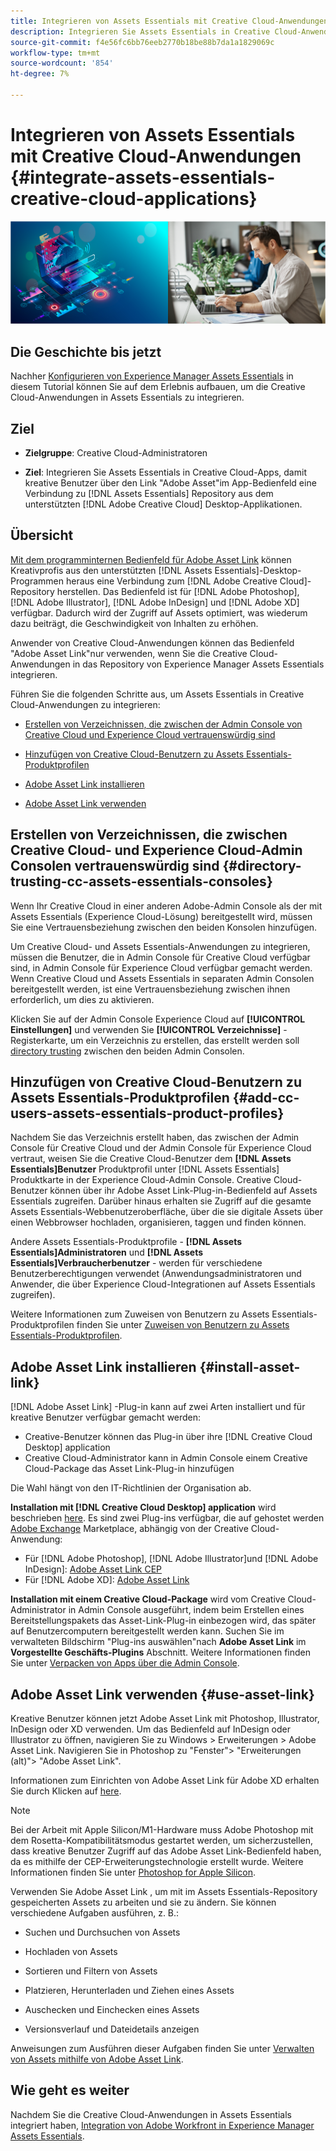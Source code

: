 ```yaml
---
title: Integrieren von Assets Essentials mit Creative Cloud-Anwendungen
description: Integrieren Sie Assets Essentials in Creative Cloud-Anwendungen, damit Sie über den Link "Adobe Asset"im App-Bedienfeld eine Verbindung zu [!DNL Assets Essentials] Repository aus dem unterstützten [!DNL Adobe Creative Cloud] Desktop-Applikationen.
source-git-commit: f4e56fc6bb76eeb2770b18be88b7da1a1829069c
workflow-type: tm+mt
source-wordcount: '854'
ht-degree: 7%

---
```



# Integrieren von Assets Essentials mit Creative Cloud-Anwendungen {#integrate-assets-essentials-creative-cloud-applications}

![Voreinstellung zum Umschalten zwischen dunklem und hellem Design](assets/cce-creative-cloud.png)

## Die Geschichte bis jetzt

Nachher [Konfigurieren von Experience Manager Assets Essentials](adminster-aem-assets-essentials.md) in diesem Tutorial können Sie auf dem Erlebnis aufbauen, um die Creative Cloud-Anwendungen in Assets Essentials zu integrieren.

## Ziel

* **Zielgruppe**: Creative Cloud-Administratoren

* **Ziel**: Integrieren Sie Assets Essentials in Creative Cloud-Apps, damit kreative Benutzer über den Link &quot;Adobe Asset&quot;im App-Bedienfeld eine Verbindung zu [!DNL Assets Essentials] Repository aus dem unterstützten [!DNL Adobe Creative Cloud] Desktop-Applikationen.

## Übersicht

[Mit dem programminternen Bedienfeld für Adobe Asset Link](https://www.adobe.com/de/creativecloud/business/enterprise/adobe-asset-link.html) können Kreativprofis aus den unterstützten [!DNL Assets Essentials]-Desktop-Programmen heraus eine Verbindung zum [!DNL Adobe Creative Cloud]-Repository herstellen. Das Bedienfeld ist für [!DNL Adobe Photoshop], [!DNL Adobe Illustrator], [!DNL Adobe InDesign] und [!DNL Adobe XD] verfügbar. Dadurch wird der Zugriff auf Assets optimiert, was wiederum dazu beiträgt, die Geschwindigkeit von Inhalten zu erhöhen.

Anwender von Creative Cloud-Anwendungen können das Bedienfeld &quot;Adobe Asset Link&quot;nur verwenden, wenn Sie die Creative Cloud-Anwendungen in das Repository von Experience Manager Assets Essentials integrieren.

Führen Sie die folgenden Schritte aus, um Assets Essentials in Creative Cloud-Anwendungen zu integrieren:

* [Erstellen von Verzeichnissen, die zwischen der Admin Console von Creative Cloud und Experience Cloud vertrauenswürdig sind](#directory-trusting-cc-assets-essentials-consoles)

* [Hinzufügen von Creative Cloud-Benutzern zu Assets Essentials-Produktprofilen](#add-cc-users-assets-essentials-product-profiles)

* [Adobe Asset Link installieren](#install-asset-link)

* [Adobe Asset Link verwenden](#use-asset-link)

## Erstellen von Verzeichnissen, die zwischen Creative Cloud- und Experience Cloud-Admin Consolen vertrauenswürdig sind {#directory-trusting-cc-assets-essentials-consoles}

Wenn Ihr Creative Cloud in einer anderen Adobe-Admin Console als der mit Assets Essentials (Experience Cloud-Lösung) bereitgestellt wird, müssen Sie eine Vertrauensbeziehung zwischen den beiden Konsolen hinzufügen.

Um Creative Cloud- und Assets Essentials-Anwendungen zu integrieren, müssen die Benutzer, die in Admin Console für Creative Cloud verfügbar sind, in Admin Console für Experience Cloud verfügbar gemacht werden. Wenn Creative Cloud und Assets Essentials in separaten Admin Consolen bereitgestellt werden, ist eine Vertrauensbeziehung zwischen ihnen erforderlich, um dies zu aktivieren.

Klicken Sie auf der Admin Console Experience Cloud auf **[!UICONTROL Einstellungen]** und verwenden Sie **[!UICONTROL Verzeichnisse]** -Registerkarte, um ein Verzeichnis zu erstellen, das erstellt werden soll [directory trusting](https://helpx.adobe.com/enterprise/using/set-up-identity.html#directory-trusting) zwischen den beiden Admin Consolen.

## Hinzufügen von Creative Cloud-Benutzern zu Assets Essentials-Produktprofilen {#add-cc-users-assets-essentials-product-profiles}

Nachdem Sie das Verzeichnis erstellt haben, das zwischen der Admin Console für Creative Cloud und der Admin Console für Experience Cloud vertraut, weisen Sie die Creative Cloud-Benutzer dem **[!DNL Assets Essentials]Benutzer** Produktprofil unter [!DNL Assets Essentials] Produktkarte in der Experience Cloud-Admin Console. Creative Cloud-Benutzer können über ihr Adobe Asset Link-Plug-in-Bedienfeld auf Assets Essentials zugreifen. Darüber hinaus erhalten sie Zugriff auf die gesamte Assets Essentials-Webbenutzeroberfläche, über die sie digitale Assets über einen Webbrowser hochladen, organisieren, taggen und finden können.

Andere Assets Essentials-Produktprofile - **[!DNL Assets Essentials]Administratoren** und **[!DNL Assets Essentials]Verbraucherbenutzer** - werden für verschiedene Benutzerberechtigungen verwendet (Anwendungsadministratoren und Anwender, die über Experience Cloud-Integrationen auf Assets Essentials zugreifen).

Weitere Informationen zum Zuweisen von Benutzern zu Assets Essentials-Produktprofilen finden Sie unter [Zuweisen von Benutzern zu Assets Essentials-Produktprofilen](adminster-aem-assets-essentials.md#add-users-to-product-profiles).

## Adobe Asset Link installieren {#install-asset-link}

[!DNL Adobe Asset Link] -Plug-in kann auf zwei Arten installiert und für kreative Benutzer verfügbar gemacht werden:

* Creative-Benutzer können das Plug-in über ihre [!DNL Creative Cloud Desktop] application
* Creative Cloud-Administrator kann in Admin Console einem Creative Cloud-Package das Asset Link-Plug-in hinzufügen

Die Wahl hängt von den IT-Richtlinien der Organisation ab.

**Installation mit [!DNL Creative Cloud Desktop] application** wird beschrieben [here](https://helpx.adobe.com/creative-cloud/kb/installingextensionsandaddons.html). Es sind zwei Plug-ins verfügbar, die auf gehostet werden [Adobe Exchange](https://exchange.adobe.com/) Marketplace, abhängig von der Creative Cloud-Anwendung:

* Für [!DNL Adobe Photoshop], [!DNL Adobe Illustrator]und [!DNL Adobe InDesign]: [Adobe Asset Link CEP](https://exchange.adobe.com/creativecloud.details.106875.adobe-asset-link-cep.html)
* Für [!DNL Adobe XD]: [Adobe Asset Link](https://exchange.adobe.com/creativecloud/plugindetails.html/app/cc/61d229b9)

**Installation mit einem Creative Cloud-Package** wird vom Creative Cloud-Administrator in Admin Console ausgeführt, indem beim Erstellen eines Bereitstellungspakets das Asset-Link-Plug-in einbezogen wird, das später auf Benutzercomputern bereitgestellt werden kann. Suchen Sie im verwalteten Bildschirm &quot;Plug-ins auswählen&quot;nach **Adobe Asset Link** im **Vorgestellte Geschäfts-Plugins** Abschnitt. Weitere Informationen finden Sie unter [Verpacken von Apps über die Admin Console](https://helpx.adobe.com/enterprise/using/package-apps-admin-console.html).

## Adobe Asset Link verwenden {#use-asset-link}

Kreative Benutzer können jetzt Adobe Asset Link mit Photoshop, Illustrator, InDesign oder XD verwenden. Um das Bedienfeld auf InDesign oder Illustrator zu öffnen, navigieren Sie zu Windows > Erweiterungen > Adobe Asset Link. Navigieren Sie in Photoshop zu &quot;Fenster&quot;> &quot;Erweiterungen (alt)&quot;> &quot;Adobe Asset Link&quot;.

Informationen zum Einrichten von Adobe Asset Link für Adobe XD erhalten Sie durch Klicken auf [here](https://helpx.adobe.com/de/enterprise/using/adobe-asset-link-for-xd.html).

>[!NOTE]
>
>Bei der Arbeit mit Apple Silicon/M1-Hardware muss Adobe Photoshop mit dem Rosetta-Kompatibilitätsmodus gestartet werden, um sicherzustellen, dass kreative Benutzer Zugriff auf das Adobe Asset Link-Bedienfeld haben, da es mithilfe der CEP-Erweiterungstechnologie erstellt wurde. Weitere Informationen finden Sie unter [Photoshop for Apple Silicon](https://helpx.adobe.com/photoshop/kb/photoshop-for-apple-silicon.html).


Verwenden Sie Adobe Asset Link , um mit im Assets Essentials-Repository gespeicherten Assets zu arbeiten und sie zu ändern. Sie können verschiedene Aufgaben ausführen, z. B.:

* Suchen und Durchsuchen von Assets

* Hochladen von Assets

* Sortieren und Filtern von Assets

* Platzieren, Herunterladen und Ziehen eines Assets

* Auschecken und Einchecken eines Assets

* Versionsverlauf und Dateidetails anzeigen

Anweisungen zum Ausführen dieser Aufgaben finden Sie unter [Verwalten von Assets mithilfe von Adobe Asset Link](https://helpx.adobe.com/in/enterprise/using/manage-assets-using-adobe-asset-link.html).

## Wie geht es weiter

Nachdem Sie die Creative Cloud-Anwendungen in Assets Essentials integriert haben, [Integration von Adobe Workfront in Experience Manager Assets Essentials](integrate-assets-essentials-workfront.md).
